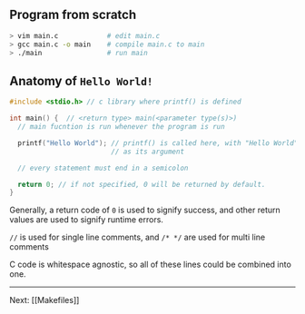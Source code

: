 ## Program from scratch
```bash
> vim main.c            # edit main.c
> gcc main.c -o main    # compile main.c to main
> ./main                # run main
```

## Anatomy of `Hello World!`
```c
#include <stdio.h> // c library where printf() is defined

int main() {  // <return type> main(<parameter type(s)>)
  // main fucntion is run whenever the program is run

  printf("Hello World"); // printf() is called here, with "Hello World"
                         // as its argument

  // every statement must end in a semicolon

  return 0; // if not specified, 0 will be returned by default.
}
```

Generally, a return code of `0` is used to signify success, and other return values are used to signify runtime errors.

`//` is used for single line comments, and `/* */` are used for multi line comments


C code is whitespace agnostic, so all of these lines could be combined into one.

---
Next: [[Makefiles]]